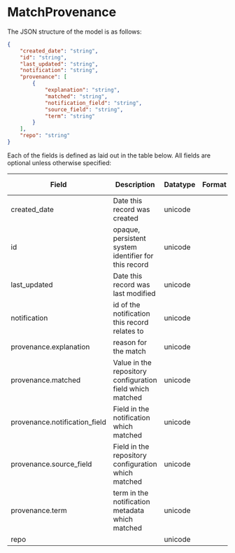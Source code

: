 # MatchProvenance

The JSON structure of the model is as follows:

```json
{
    "created_date": "string", 
    "id": "string", 
    "last_updated": "string", 
    "notification": "string", 
    "provenance": [
        {
            "explanation": "string", 
            "matched": "string", 
            "notification_field": "string", 
            "source_field": "string", 
            "term": "string"
        }
    ], 
    "repo": "string"
}
```

Each of the fields is defined as laid out in the table below.  All fields are optional unless otherwise specified:

| Field | Description | Datatype | Format | Allowed Values |
| ----- | ----------- | -------- | ------ | -------------- |
| created_date | Date this record was created | unicode |  |  |
| id | opaque, persistent system identifier for this record | unicode |  |  |
| last_updated | Date this record was last modified | unicode |  |  |
| notification | id of the notification this record relates to | unicode |  |  |
| provenance.explanation | reason for the match | unicode |  |  |
| provenance.matched | Value in the repository configuration field which matched | unicode |  |  |
| provenance.notification_field | Field in the notification which matched | unicode |  |  |
| provenance.source_field | Field in the repository configuration which matched | unicode |  |  |
| provenance.term | term in the notification metadata which matched | unicode |  |  |
| repo |  | unicode |  |  |

